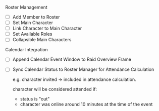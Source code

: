 Roster Management
- [ ] Add Member to Roster
- [ ] Set Main Character
- [ ] Link Character to Main Character
- [ ] Set Available Roles
- [ ] Collapsible Main Characters

Calendar Integration
- [ ] Append Calendar Event Window to Raid Overview Frame
- [ ] Sync Calendar Status to Roster Manager for Attendance Calculation
      
    e.g. character invited -> included in attendance calculation.
    
    character will be considered attended if:
    - status is "out"
    - character was online around 10 minutes at the time of the event